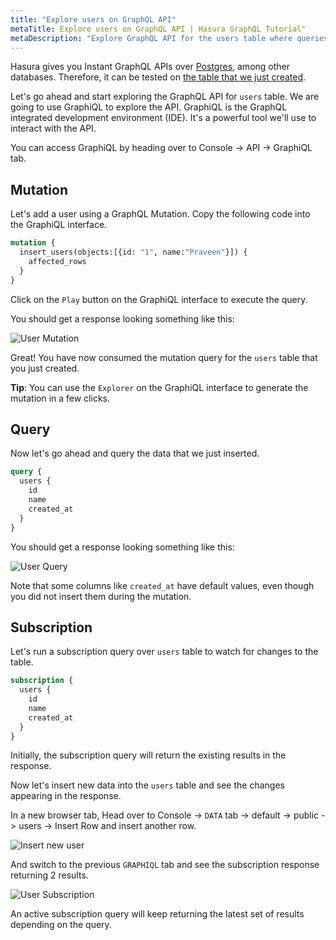 ```yaml
---
title: "Explore users on GraphQL API"
metaTitle: Explore users on GraphQL API | Hasura GraphQL Tutorial"
metaDescription: "Explore GraphQL API for the users table where queries, mutation, and subscriptions were automatically generated by Hasura GraphQL Engine"
---
```


Hasura gives you Instant GraphQL APIs over [Postgres](https://hasura.io/learn/database/postgresql/what-is-postgresql/), among other databases. Therefore, it can be tested on [the table that we just created](https://hasura.io/learn/database/postgresql/create-alter-drop-ddl/1-postgresql-create/).

Let's go ahead and start exploring the GraphQL API for `users` table. We are going to use GraphiQL to explore the API. GraphiQL is the GraphQL integrated development environment (IDE). It's a powerful tool we'll use to interact with the API.

You can access GraphiQL by heading over to Console -> API -> GraphiQL tab.

## Mutation

Let's add a user using a GraphQL Mutation. Copy the following code into the GraphiQL interface.

```graphql
mutation {
  insert_users(objects:[{id: "1", name:"Praveen"}]) {
    affected_rows
  }
}
```

Click on the `Play` button on the GraphiQL interface to execute the query.

You should get a response looking something like this:

![User Mutation](https://graphql-engine-cdn.hasura.io/learn-hasura/assets/graphql-hasura/graphql-mutation-user.png)

Great! You have now consumed the mutation query for the `users` table that you just created.

**Tip**: You can use the `Explorer` on the GraphiQL interface to generate the mutation in a few clicks.

## Query

Now let's go ahead and query the data that we just inserted.

```graphql
query {
  users {
    id
    name
    created_at
  }
}
```

You should get a response looking something like this:

![User Query](https://graphql-engine-cdn.hasura.io/learn-hasura/assets/graphql-hasura/graphql-query-user.png)

Note that some columns like `created_at` have default values, even though you did not insert them during the mutation.

## Subscription

Let's run a subscription query over `users` table to watch for changes to the table.

```graphql
subscription {
  users {
    id
    name
    created_at
  }
}
```

Initially, the subscription query will return the existing results in the response.

Now let's insert new data into the `users` table and see the changes appearing in the response.

In a new browser tab, Head over to Console -> `DATA` tab -> default -> public -> users -> Insert Row and insert another row.

![Insert new user](https://graphql-engine-cdn.hasura.io/learn-hasura/assets/graphql-hasura/user-insert-new-row.png)

And switch to the previous `GRAPHIQL` tab and see the subscription response returning 2 results.

![User Subscription](https://graphql-engine-cdn.hasura.io/learn-hasura/assets/graphql-hasura/graphql-subscription-user.png)

An active subscription query will keep returning the latest set of results depending on the query.
